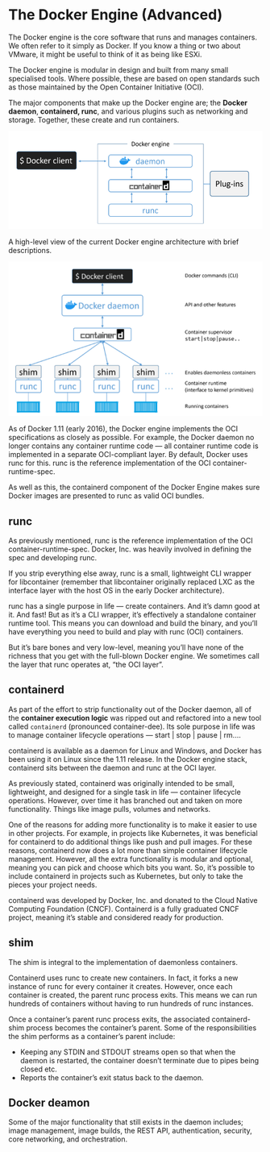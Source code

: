 # The Docker Engine (Advanced)

The Docker engine is the core software that runs and manages containers. We often refer to it simply as Docker. If you know a thing or two about VMware, it might be useful to think of it as being like ESXi.

The Docker engine is modular in design and built from many small specialised tools. Where possible, these are based on open standards such as those maintained by the Open Container Initiative (OCI).

The major components that make up the Docker engine are; the **Docker daemon**, **containerd, runc**, and various plugins such as networking and storage. Together, these create and run containers.

![Docker Architecture3](./images/img04.png)
<!-- Vir: Docker Deep Dive, Nigel Poulton -->

A high-level view of the current Docker engine architecture with brief descriptions.

![Docker Architecture4](./images/img05.png)
<!-- Vir: Docker Deep Dive, Nigel Poulton -->

As of Docker 1.11 (early 2016), the Docker engine implements the OCI specifications as closely as possible. For example, the Docker daemon no longer contains any container runtime code — all container runtime code is implemented in a separate OCI-compliant layer. By default, Docker uses runc for this. runc is the reference implementation of the OCI container-runtime-spec.

As well as this, the containerd component of the Docker Engine makes sure Docker images are presented to runc as valid OCI bundles.

## runc

As previously mentioned, runc is the reference implementation of the OCI container-runtime-spec. Docker, Inc. was heavily involved in defining the spec and developing runc. 

If you strip everything else away, runc is a small, lightweight CLI wrapper for libcontainer (remember that libcontainer originally replaced LXC as the interface layer with the host OS in the early Docker architecture).

runc has a single purpose in life — create containers. And it’s damn good at it. And fast! But as it’s a CLI wrapper, it’s effectively a standalone container runtime tool. This means you can download and build the binary, and you’ll have everything you need to build and play with runc (OCI) containers. 

But it’s bare bones and very low-level, meaning you’ll have none of the richness that you get with the full-blown Docker engine. We sometimes call the layer that runc operates at, “the OCI layer”.

## containerd

As part of the effort to strip functionality out of the Docker daemon, all of the **container execution logic** was ripped out and refactored into a new tool called `containerd` (pronounced container-dee). Its sole purpose in life was to manage container lifecycle operations — start | stop | pause | rm....

containerd is available as a daemon for Linux and Windows, and Docker has been using it on Linux since the 1.11 release. In the Docker engine stack, containerd sits between the daemon and runc at the OCI layer.

As previously stated, containerd was originally intended to be small, lightweight, and designed for a single task in life — container lifecycle operations. However, over time it has branched out and taken on more functionality. Things like image pulls, volumes and networks.

One of the reasons for adding more functionality is to make it easier to use in other projects. For example, in projects like Kubernetes, it was beneficial for containerd to do additional things like push and pull images. For these reasons, containerd now does a lot more than simple container lifecycle management. However, all the extra functionality is modular and optional, meaning you can pick and choose which bits you want. So, it’s possible to include containerd in projects such as Kubernetes, but only to take the pieces your project needs.

containerd was developed by Docker, Inc. and donated to the Cloud Native Computing Foundation (CNCF). Containerd is a fully graduated CNCF project, meaning it’s stable and considered ready for production.

## shim
The shim is integral to the implementation of daemonless containers.

Containerd uses runc to create new containers. In fact, it forks a new instance of runc for every container it creates. However, once each container is created, the parent runc process exits. This means we can run hundreds of containers without having to run hundreds of runc instances.

Once a container’s parent runc process exits, the associated containerd-shim process becomes the container’s parent. Some of the responsibilities the shim performs as a container’s parent include:
- Keeping any STDIN and STDOUT streams open so that when the daemon is restarted, the container doesn’t terminate due to pipes being closed etc.
- Reports the container’s exit status back to the daemon.

## Docker deamon

Some of the major functionality that still exists in the daemon includes; image management, image builds, the REST API, authentication, security, core networking, and orchestration.


